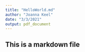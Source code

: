 ```yaml
---
title: "HelloWorld.md"
author: "Joanna Keel"
date: "3/3/2021"
output: pdf_document
---
```

## This is a markdown file